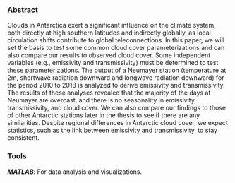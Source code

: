 ### Abstract

Clouds in Antarctica exert a significant influence on the climate system, both directly
at high southern latitudes and indirectly globally, as local circulation shifts contribute
to global teleconnections. In this paper, we will set the basis to test some common
cloud cover parameterizations and can also compare our results to observed cloud cover.
Some independent variables (e.g., emissivity and transmissivity) must be determined to
test these parameterizations. The output of a Neumayer station (temperature at 2m,
shortwave radiation downward and longwave radiation downward) for the period 2010
to 2018 is analyzed to derive emissivity and transmissivity. The results of these analyses
revealed that the majority of the days at Neumayer are overcast, and there is no seasonality
in emissivity, transmissivity, and cloud cover. We can also compare our findings to those
of other Antarctic stations later in the thesis to see if there are any similarities. Despite
regional differences in Antarctic cloud cover, we expect statistics, such as the link between
emissivity and transmissivity, to stay consistent.

### Tools

 ***MATLAB***: For data analysis and visualizations.
